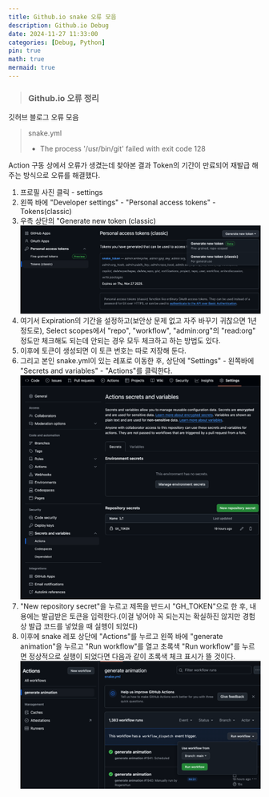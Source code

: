 ```yaml
---
title: Github.io snake 오류 모음
description: Github.io Debug
date: 2024-11-27 11:33:00
categories: [Debug, Python]
pin: true
math: true
mermaid: true
---
```

>### Github.io 오류 정리
깃허브 블로그 오류 모음

>snake.yml
> - The process '/usr/bin/git' failed with exit code 128
  
  Action 구동 상에서 오류가 생겼는데 찾아본 결과 Token의 기간이 만료되어 재발급 해주는 방식으로 오류를 해결했다.   
1. 프로필 사진 클릭 - settings
2. 왼쪽 바에 "Developer settings" - "Personal access tokens" - Tokens(classic)
3. 우측 상단의 "Generate new token (classic)
   ![token_1](/assets/img/token_1.png)
4. 여기서 Expiration의 기간을 설정하고(보안상 문제 없고 자주 바꾸기 귀찮으면 1년정도로), Select scopes에서 "repo", "workflow", "admin:org"의 "read:org" 정도만 체크해도 되는데 안되는 경우 모두 체크하고 하는 방법도 있다.
5. 이후에 토큰이 생성되면 이 토큰 번호는 따로 저장해 둔다.
6. 그리고 본인 snake.yml이 있는 레포로 이동한 후, 상단에 "Settings" - 왼쪽바에 "Secrets and variables" - "Actions"를 클릭한다.
   ![token_2](/assets/img/token_2.png)
7. "New repository secret"을 누르고 제목을 반드시 "GH_TOKEN"으로 한 후, 내용에는 발급받은 토큰을 입력한다.(이걸 넣어야 꼭 되는지는 확실하진 않지만 경험상 발급 코드를 넣었을 때 실행이 되었다)
8. 이후에 snake 레포 상단에 "Actions"를 누르고 왼쪽 바에 "generate animation"을 누르고 "Run workflow"를 열고 초록색 "Run workflow"를 누르면 정상적으로 실행이 되었다면 다음과 같이 초록색 체크 표시가 뜰 것이다.
   ![token_3](/assets/img/token_3.png)
